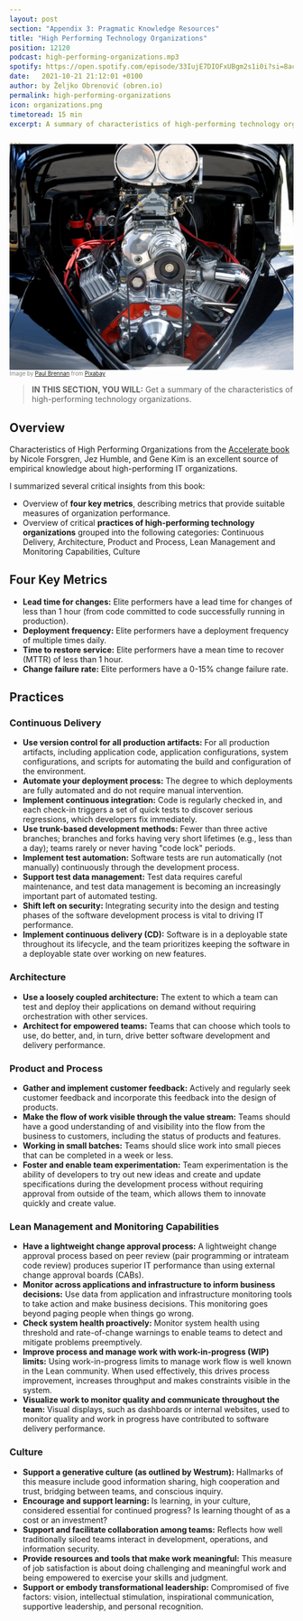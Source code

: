 ```yaml
---
layout: post
section: "Appendix 3: Pragmatic Knowledge Resources"
title: "High Performing Technology Organizations"
position: 12120
podcast: high-performing-organizations.mp3
spotify: https://open.spotify.com/episode/33IujE7DIOFxUBgm2s1i0i?si=8acb338a5945499b
date:   2021-10-21 21:12:01 +0100
author: by Željko Obrenović (obren.io)
permalink: high-performing-organizations
icon: organizations.png
timetoread: 15 min
excerpt: A summary of characteristics of high-performing technology organizations.

---
```

<img style="margin-top: -20px; width: 100%; height: 400px; object-fit: cover"
src="assets/images/arch/car-engine-1701029_1280.jpg">
<div style="font-size: 70%; margin-top: -16px; color: grey; margin-bottom: 12px">
Image by <a href="https://pixabay.com/users/paulbr75-2938186/?utm_source=link-attribution&utm_medium=referral&utm_campaign=image&utm_content=1701029">Paul Brennan</a> from <a href="https://pixabay.com//?utm_source=link-attribution&utm_medium=referral&utm_campaign=image&utm_content=1701029">Pixabay</a>
</div>
<style>
    h1 {
        font-size: 210%;
    }
</style>

> **IN THIS SECTION, YOU WILL:** Get a summary of the characteristics of high-performing technology organizations.

## Overview 

Characteristics of High Performing Organizations from the [Accelerate book](https://www.oreilly.com/library/view/accelerate/9781457191435/) by Nicole Forsgren, Jez Humble, and Gene Kim is an excellent source of empirical knowledge about high-performing IT organizations.

I summarized several critical insights from this book:

* Overview of **four key metrics**, describing metrics that provide suitable measures of organization performance. 
* Overview of critical **practices of high-performing technology organizations** grouped into the following categories: Continuous Delivery, Architecture, Product and Process,  Lean Management and Monitoring Capabilities, Culture


## Four Key Metrics
* **Lead time for changes:** Elite performers have a lead time for changes of less than 1 hour (from code committed to code successfully running in production).
* **Deployment frequency:** Elite performers have a deployment frequency of multiple times daily.
* **Time to restore service:** Elite performers have a mean time to recover (MTTR) of less than 1 hour.
* **Change failure rate:** Elite performers have a 0-15% change failure rate.

## Practices

### Continuous Delivery
* **Use version control for all production artifacts:** For all production artifacts, including application code, application configurations, system configurations, and scripts for automating the build and configuration of the environment.
* **Automate your deployment process:** The degree to which deployments are fully automated and do not require manual intervention.
* **Implement continuous integration:** Code is regularly checked in, and each check-in triggers a set of quick tests to discover serious regressions, which developers fix immediately.
* **Use trunk-based development methods:** Fewer than three active branches; branches and forks having very short lifetimes (e.g., less than a day); teams rarely or never having "code lock" periods.
* **Implement test automation:** Software tests are run automatically (not manually) continuously through the development process.
* **Support test data management:** Test data requires careful maintenance, and test data management is becoming an increasingly important part of automated testing.
* **Shift left on security:** Integrating security into the design and testing phases of the software development process is vital to driving IT performance.
* **Implement continuous delivery (CD):** Software is in a deployable state throughout its lifecycle, and the team prioritizes keeping the software in a deployable state over working on new features.

### Architecture
* **Use a loosely coupled architecture:** The extent to which a team can test and deploy their applications on demand without requiring orchestration with other services.
* **Architect for empowered teams:** Teams that can choose which tools to use, do better, and, in turn, drive better software development and delivery performance.

### Product and Process
* **Gather and implement customer feedback:** Actively and regularly seek customer feedback and incorporate this feedback into the design of products.
* **Make the flow of work visible through the value stream:** Teams should have a good understanding of and visibility into the flow from the business to customers, including the status of products and features.
* **Working in small batches:** Teams should slice work into small pieces that can be completed in a week or less.
* **Foster and enable team experimentation:** Team experimentation is the ability of developers to try out new ideas and create and update specifications during the development process without requiring approval from outside of the team, which allows them to innovate quickly and create value.


### Lean Management and Monitoring Capabilities
* **Have a lightweight change approval process:** A lightweight change approval process based on peer review (pair programming or intrateam code review) produces superior IT performance than using external change approval boards (CABs).
* **Monitor across applications and infrastructure to inform business decisions:** Use data from application and infrastructure monitoring tools to take action and make business decisions. This monitoring goes beyond paging people when things go wrong.
* **Check system health proactively:** Monitor system health using threshold and rate-of-change warnings to enable teams to detect and mitigate problems preemptively.
* **Improve process and manage work with work-in-progress (WIP) limits:** Using work-in-progress limits to manage work flow is well known in the Lean community. When used effectively, this drives process improvement, increases throughput and makes constraints visible in the system.
* **Visualize work to monitor quality and communicate throughout the team:** Visual displays, such as dashboards or internal websites, used to monitor quality and work in progress have contributed to software delivery performance.

### Culture
* **Support a generative culture (as outlined by Westrum):** Hallmarks of this measure include good information sharing, high cooperation and trust, bridging between teams, and conscious inquiry.
* **Encourage and support learning:** Is learning, in your culture, considered essential for continued progress? Is learning thought of as a cost or an investment?
* **Support and facilitate collaboration among teams:** Reflects how well traditionally siloed teams interact in development, operations, and information security.
* **Provide resources and tools that make work meaningful:** This measure of job satisfaction is about doing challenging and meaningful work and being empowered to exercise your skills and judgment.
* **Support or embody transformational leadership:** Compromised of five factors: vision, intellectual stimulation, inspirational communication, supportive leadership, and personal recognition.
